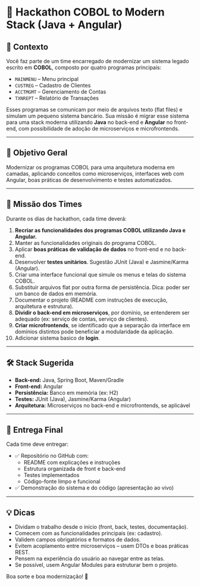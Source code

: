 # 🧠 Hackathon COBOL to Modern Stack (Java + Angular)

## 🎯 Contexto

Você faz parte de um time encarregado de modernizar um sistema legado escrito em **COBOL**, composto por quatro programas principais:

- `MAINMENU` – Menu principal  
- `CUSTREG` – Cadastro de Clientes  
- `ACCTMGMT` – Gerenciamento de Contas  
- `TXNREPT` – Relatório de Transações  

Esses programas se comunicam por meio de arquivos texto (flat files) e simulam um pequeno sistema bancário. Sua missão é migrar esse sistema para uma stack moderna utilizando **Java** no back-end e **Angular** no front-end, com possibilidade de adoção de microserviços e microfrontends.

---

## 📌 Objetivo Geral

Modernizar os programas COBOL para uma arquitetura moderna em camadas, aplicando conceitos como microserviços, interfaces web com Angular, boas práticas de desenvolvimento e testes automatizados.

---

## 🧭 Missão dos Times

Durante os dias de hackathon, cada time deverá:

1. **Recriar as funcionalidades dos programas COBOL utilizando Java e Angular.**
2. Manter as funcionalidades originais do programa COBOL.
3. Aplicar **boas práticas de validação de dados** no front-end e no back-end.
4. Desenvolver **testes unitários**. Sugestão JUnit (Java) e Jasmine/Karma (Angular).
5. Criar uma interface funcional que simule os menus e telas do sistema COBOL.
6. Substituir arquivos flat por outra forma de persistência. Dica: poder ser um banco de dados em memória.
7. Documentar o projeto (README com instruções de execução, arquitetura e estrutura).
8. **Dividir o back-end em microserviços**, por domínio, se entenderem ser adequado (ex: serviço de contas, serviço de clientes).
9. **Criar microfrontends**, se identificado que a separação da interface em domínios distintos pode beneficiar a modularidade da aplicação.
10. Adicionar sistema basico de **login**.

---

## 🛠️ Stack Sugerida

- **Back-end:** Java, Spring Boot, Maven/Gradle  
- **Front-end:** Angular  
- **Persistência:** Banco em memória (ex: H2)  
- **Testes:** JUnit (Java), Jasmine/Karma (Angular)  
- **Arquitetura:** Microserviços no back-end e microfrontends, se aplicável  

---

## 🚀 Entrega Final

Cada time deve entregar:

- ✅ Repositório no GitHub com:
  - README com explicações e instruções
  - Estrutura organizada de front e back-end
  - Testes implementados
  - Código-fonte limpo e funcional
- ✅ Demonstração do sistema e do código (apresentação ao vivo)

---

## 💡 Dicas

- Dividam o trabalho desde o início (front, back, testes, documentação).
- Comecem com as funcionalidades principais (ex: cadastro).
- Validem campos obrigatórios e formatos de dados.
- Evitem acoplamento entre microserviços – usem DTOs e boas práticas REST.
- Pensem na experiência do usuário ao navegar entre as telas.
- Se possível, usem Angular Modules para estruturar bem o projeto.

Boa sorte e boa modernização! 🚀
